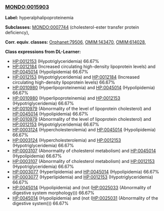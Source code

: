 
### [MONDO:0015903](http://purl.obolibrary.org/obo/MONDO_0015903)
**Label:** hyperalphalipoproteinemia

**Subclasses:** [MONDO:0007744](http://purl.obolibrary.org/obo/MONDO_0007744) (cholesterol-ester transfer protein deficiency), 

**Corr. equiv. classes:** [Orphanet:79506](http://www.orpha.net/ORDO/Orphanet_79506), [OMIM:143470](http://purl.obolibrary.org/obo/OMIM_143470), [OMIM:614028](http://purl.obolibrary.org/obo/OMIM_614028), 

**Class expressions from DL-Learner:**

- [HP:0012153](http://purl.obolibrary.org/obo/HP_0012153) (Hypotriglyceridemia) 66.67%
- [HP:0012184](http://purl.obolibrary.org/obo/HP_0012184) (Increased circulating high-density lipoprotein levels) and [HP:0045014](http://purl.obolibrary.org/obo/HP_0045014) (Hypolipidemia) 66.67%
- [HP:0012153](http://purl.obolibrary.org/obo/HP_0012153) (Hypotriglyceridemia) and [HP:0012184](http://purl.obolibrary.org/obo/HP_0012184) (Increased circulating high-density lipoprotein levels) 66.67%
- [HP:0010980](http://purl.obolibrary.org/obo/HP_0010980) (Hyperlipoproteinemia) and [HP:0045014](http://purl.obolibrary.org/obo/HP_0045014) (Hypolipidemia) 66.67%
- [HP:0010980](http://purl.obolibrary.org/obo/HP_0010980) (Hyperlipoproteinemia) and [HP:0012153](http://purl.obolibrary.org/obo/HP_0012153) (Hypotriglyceridemia) 66.67%
- [HP:0010979](http://purl.obolibrary.org/obo/HP_0010979) (Abnormality of the level of lipoprotein cholesterol) and [HP:0045014](http://purl.obolibrary.org/obo/HP_0045014) (Hypolipidemia) 66.67%
- [HP:0010979](http://purl.obolibrary.org/obo/HP_0010979) (Abnormality of the level of lipoprotein cholesterol) and [HP:0012153](http://purl.obolibrary.org/obo/HP_0012153) (Hypotriglyceridemia) 66.67%
- [HP:0003124](http://purl.obolibrary.org/obo/HP_0003124) (Hypercholesterolemia) and [HP:0045014](http://purl.obolibrary.org/obo/HP_0045014) (Hypolipidemia) 66.67%
- [HP:0003124](http://purl.obolibrary.org/obo/HP_0003124) (Hypercholesterolemia) and [HP:0012153](http://purl.obolibrary.org/obo/HP_0012153) (Hypotriglyceridemia) 66.67%
- [HP:0003107](http://purl.obolibrary.org/obo/HP_0003107) (Abnormality of cholesterol metabolism) and [HP:0045014](http://purl.obolibrary.org/obo/HP_0045014) (Hypolipidemia) 66.67%
- [HP:0003107](http://purl.obolibrary.org/obo/HP_0003107) (Abnormality of cholesterol metabolism) and [HP:0012153](http://purl.obolibrary.org/obo/HP_0012153) (Hypotriglyceridemia) 66.67%
- [HP:0003077](http://purl.obolibrary.org/obo/HP_0003077) (Hyperlipidemia) and [HP:0045014](http://purl.obolibrary.org/obo/HP_0045014) (Hypolipidemia) 66.67%
- [HP:0003077](http://purl.obolibrary.org/obo/HP_0003077) (Hyperlipidemia) and [HP:0012153](http://purl.obolibrary.org/obo/HP_0012153) (Hypotriglyceridemia) 66.67%
- [HP:0045014](http://purl.obolibrary.org/obo/HP_0045014) (Hypolipidemia) and (not ([HP:0025033](http://purl.obolibrary.org/obo/HP_0025033) (Abnormality of digestive system morphology))) 66.67%
- [HP:0045014](http://purl.obolibrary.org/obo/HP_0045014) (Hypolipidemia) and (not ([HP:0025031](http://purl.obolibrary.org/obo/HP_0025031) (Abnormality of the digestive system))) 66.67%


